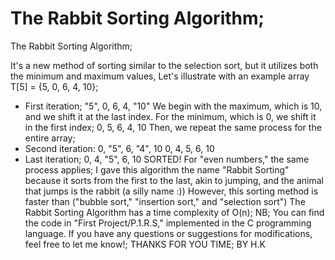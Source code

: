 # The Rabbit Sorting Algorithm;
The Rabbit Sorting Algorithm;

It's a new method of sorting similar to the selection sort, but it utilizes both the minimum and maximum values, Let's illustrate with an example array T[5] = {5, 0, 6, 4, 10};
- First iteration;
"5", 0, 6, 4, "10"
We begin with the maximum, which is 10, and we shift it at the last index. For the minimum, which is 0, we shift it in the first index;
0, 5, 6, 4, 10
Then, we repeat the same process for the entire array;
- Second iteration:
0, "5", 6, "4", 10
0, 4, 5, 6, 10
- Last iteration;
0, 4, "5", 6, 10
SORTED!
For "even numbers," the same process applies;
I gave this algorithm the name "Rabbit Sorting" because it sorts from the first to the last, akin to jumping, and the animal that jumps is the rabbit (a silly name :)) However, this sorting method is faster than ("bubble sort," "insertion sort," and "selection sort") The Rabbit Sorting Algorithm has a time complexity of O(n);
NB;
You can find the code in "First Project/P.1.R.S," implemented in the C programming language. If you have any questions or suggestions for modifications, feel free to let me know!;
THANKS FOR YOU TIME;
BY H.K
